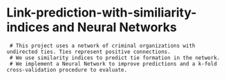 # Link-prediction-with-similiarity-indices and Neural Networks
     # This project uses a network of criminal organizations with undirected ties. Ties represent positive connections.
     # We use similarity indices to predict tie formation in the network. 
     # We implement a Neural Network to improve predictions and a k-fold cross-validation procedure to evaluate. 

